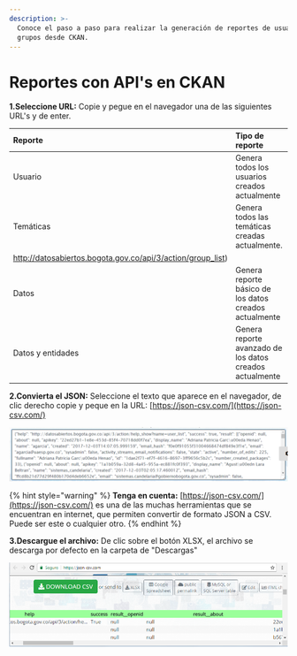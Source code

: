 ```yaml
---
description: >-
  Conoce el paso a paso para realizar la generación de reportes de usuarios y
  grupos desde CKAN.
---
```


# Reportes con API's en CKAN

**1.Seleccione URL:** Copie y pegue en el navegador una de las siguientes URL's y de enter.

| **Reporte** | Tipo de reporte | **API** |
| :--- | :--- | :--- |
| Usuario | Genera todos los usuarios creados actualmente | [http://datosabiertos.bogota.gov.co/api/3/action/user\_list](http://datosabiertos.bogota.gov.co/api/3/action/user_list) |
| Temáticas | Genera todos las temáticas creadas actualmente. | [http://datosabiertos.bogota.gov.co/api/3/action/group\_list](
http://datosabiertos.bogota.gov.co/api/3/action/group_list) |
| Datos | Genera reporte básico de los datos creados actualmente | [http://datosabiertos.bogota.gov.co/api/3/action/package\_list](http://datosabiertos.bogota.gov.co/api/3/action/package_list) |
| Datos y entidades | Genera reporte avanzado de los datos creados actualmente | [http://datosabiertos.bogota.gov.co/api/3/action/package\_search?facet.limit=300&rows=300](http://datosabiertos.bogota.gov.co/api/3/action/package_search?facet.limit=300&rows=300) |

**2.Convierta el JSON:** Seleccione el texto que aparece en el navegador, de clic derecho copie y peque en la URL: [https://json-csv.com/](https://json-csv.com/)

![](.gitbook/assets/image%20%28188%29.png)

{% hint style="warning" %}
**Tenga en cuenta:** [https://json-csv.com/](https://json-csv.com/) es una de las muchas herramientas que se encuentran en internet, que permiten convertir de formato JSON a CSV. Puede ser este o cualquier otro.
{% endhint %}

**3.Descargue el archivo:** De clic sobre el botón XLSX, el archivo se descarga por defecto en la carpeta de "Descargas"

![](.gitbook/assets/image%20%2872%29.png)


